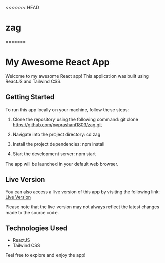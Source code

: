 <<<<<<< HEAD
# zag
=======

# My Awesome React App

Welcome to my awesome React app! This application was built using ReactJS and Tailwind CSS.

## Getting Started

To run this app locally on your machine, follow these steps:

1. Clone the repository using the following command: git clone https://github.com/pvprashant1803/zag.git

2. Navigate into the project directory: cd zag

3. Install the project dependencies: npm install

4. Start the development server: npm start

The app will be launched in your default web browser.

## Live Version

You can also access a live version of this app by visiting the following link: [Live Version](https://pvprashant1803.github.io/zag)

Please note that the live version may not always reflect the latest changes made to the source code.

## Technologies Used

- ReactJS
- Tailwind CSS

Feel free to explore and enjoy the app!